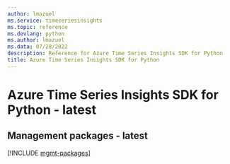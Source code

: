 ```yaml
---
author: lmazuel
ms.service: timeseriesinsights
ms.topic: reference
ms.devlang: python
ms.author: lmazuel
ms.data: 07/28/2022
description: Reference for Azure Time Series Insights SDK for Python
title: Azure Time Series Insights SDK for Python
---
```

# Azure Time Series Insights SDK for Python - latest

## Management packages - latest
[!INCLUDE [mgmt-packages](time-series-insights-mgmt-index.md)]
